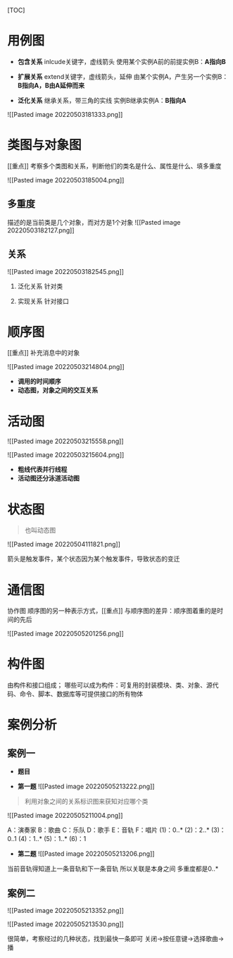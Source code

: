 [TOC]

# 用例图
* **包含关系**
inlcude关键字，虚线箭头
使用某个实例A前的前提实例B：**A指向B**

* **扩展关系**
extend关键字，虚线箭头，延伸
由某个实例A，产生另一个实例B：**B指向A，B由A延伸而来**

* **泛化关系**
继承关系，带三角的实线
实例B继承实例A：**B指向A**

![[Pasted image 20220503181333.png]]


# 类图与对象图
[[重点]] 考察多个类图和关系，判断他们的类名是什么、属性是什么、填多重度

![[Pasted image 20220503185004.png]]

## 多重度
描述的是当前类是几个对象，而对方是1个对象
![[Pasted image 20220503182127.png]]

## 关系
![[Pasted image 20220503182545.png]]

1. 泛化关系
针对类

2. 实现关系
针对接口

# 顺序图
[[重点]] 补充消息中的对象

![[Pasted image 20220503214804.png]]

* **调用的时间顺序**
* **动态图，对象之间的交互关系**

# 活动图
![[Pasted image 20220503215558.png]]

![[Pasted image 20220503215604.png]]

* **粗线代表并行线程**
* **活动图还分泳道活动图**

# 状态图
> 也叫动态图

![[Pasted image 20220504111821.png]]

箭头是触发事件，某个状态因为某个触发事件，导致状态的变迁


# 通信图
协作图
顺序图的另一种表示方式，[[重点]] 与顺序图的差异：顺序图着重的是时间的先后

![[Pasted image 20220505201256.png]]

#  构件图
由构件和接口组成；
哪些可以成为构件：可复用的封装模块、类、对象、源代码、命令、脚本、数据库等可提供接口的所有物体

# 案例分析

## 案例一

* **题目**

* **第一题**
![[Pasted image 20220505213222.png]]
> 利用对象之间的关系标识图来获知对应哪个类

![[Pasted image 20220505211004.png]]

A：演奏家
B：歌曲
C：乐队
D：歌手
E：音轨
F：唱片
(1)：0..*
(2)：2..*
(3)：0..1
(4)：1..*
(5)：1..*
(6)：1

* **第二题**
![[Pasted image 20220505213206.png]]

当前音轨得知道上一条音轨和下一条音轨
所以关联是本身之间
多重度都是0..*

## 案例二
![[Pasted image 20220505213352.png]]

![[Pasted image 20220505213530.png]]

很简单，考察经过的几种状态，找到最快一条即可
关闭->按任意键->选择歌曲->播

